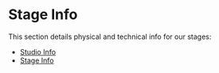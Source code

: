 # Stage Info

This section details physical and technical info for our stages:

-   [Studio Info](docs/studios/hollywood/studioInfo.md)
-   [Stage Info](docs/studios/hollywood/stageInfo.md)
